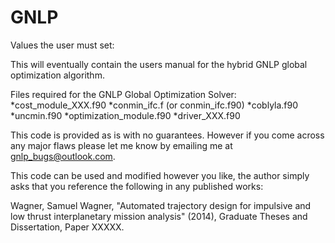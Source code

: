 GNLP
====

Values the user must set:

This will eventually contain the users manual for the hybrid GNLP global optimization algorithm.

Files required for the GNLP Global Optimization Solver:
*cost_module_XXX.f90 
*conmin_ifc.f (or conmin_ifc.f90)
*coblyla.f90 
*uncmin.f90
*optimization_module.f90
*driver_XXX.f90










This code is provided as is with no guarantees.  However if you come across any major flaws please let me know by emailing me at gnlp_bugs@outlook.com.

This code can be used and modified however you like, the author simply asks that you reference the following in any published works:

Wagner, Samuel Wagner, "Automated trajectory design for impulsive and low thrust interplanetary mission analysis" (2014), Graduate Theses and Dissertation, Paper XXXXX.

